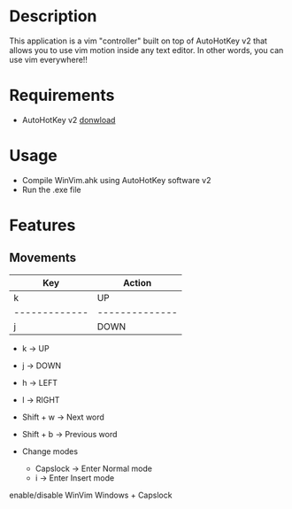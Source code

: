 # Description
This application is a vim "controller" built on top of AutoHotKey v2 that allows you to use vim motion inside any text editor. In other words, you can use vim everywhere!!

# Requirements 
- AutoHotKey v2 [donwload](https://www.autohotkey.com/) 

# Usage 
- Compile WinVim.ahk using AutoHotKey software v2
- Run the .exe file

# Features 
## Movements 
| Key | Action |
| ------------- | -------------- |
| k | UP |
| ------------- | -------------- |
| j | DOWN |

- k → UP
- j → DOWN
- h → LEFT
- l → RIGHT
- Shift + w → Next word
- Shift + b → Previous word

- Change modes
    - Capslock → Enter Normal mode
    - i → Enter Insert mode

enable/disable WinVim
Windows + Capslock
